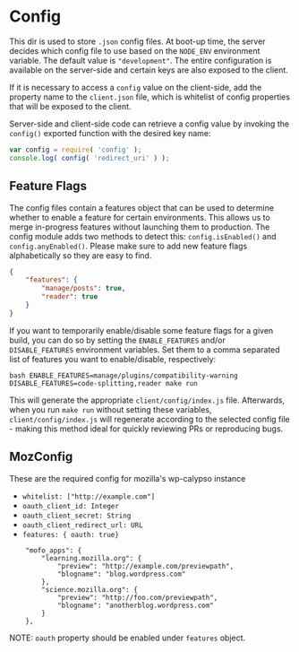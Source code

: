 Config
======

This dir is used to store `.json` config files. At boot-up time, the server decides which config file to use based on the `NODE_ENV` environment variable. The default value is `"development"`. The entire configuration is available on the server-side and certain keys are also exposed to the client.

If it is necessary to access a `config` value on the client-side, add the property name to the `client.json` file, which is whitelist of config properties that will be exposed to the client.

Server-side and client-side code can retrieve a config value by invoking the `config()` exported function with the desired key name:

```js
var config = require( 'config' );
console.log( config( 'redirect_uri' ) );
```

Feature Flags
-------------

The config files contain a features object that can be used to determine whether to enable a feature for certain environments. This allows us to merge in-progress features without launching them to production. The config module adds two methods to detect this: `config.isEnabled()` and `config.anyEnabled()`. Please make sure to add new feature flags alphabetically so they are easy to find.

```json
{
	"features": {
		"manage/posts": true,
		"reader": true
	}
}
```

If you want to temporarily enable/disable some feature flags for a given build, you can do so by setting the `ENABLE_FEATURES` and/or `DISABLE_FEATURES` environment variables. Set them to a comma separated list of features you want to enable/disable, respectively:

`bash
ENABLE_FEATURES=manage/plugins/compatibility-warning DISABLE_FEATURES=code-splitting,reader make run
`

This will generate the appropriate `client/config/index.js` file. Afterwards, when you run `make run` without setting these variables, `client/config/index.js` will regenerate according to the selected config file - making this method ideal for quickly reviewing PRs or reproducing bugs.

MozConfig
----------
These are the required config for mozilla's wp-calypso instance
* `whitelist: ["http://example.com"]`
* `oauth_client_id: Integer`
* `oauth_client_secret: String`
* `oauth_client_redirect_url: URL`
* `features: { oauth: true}`
```
	"mofo_apps": {
		"learning.mozilla.org": {
			"preview": "http://example.com/previewpath",
			"blogname": "blog.wordpress.com"
		},
		"science.mozilla.org": {
			"preview": "http://foo.com/previewpath",
			"blogname": "anotherblog.wordpress.com"
		}
	},
```

NOTE: `oauth` property should be enabled under `features` object.
